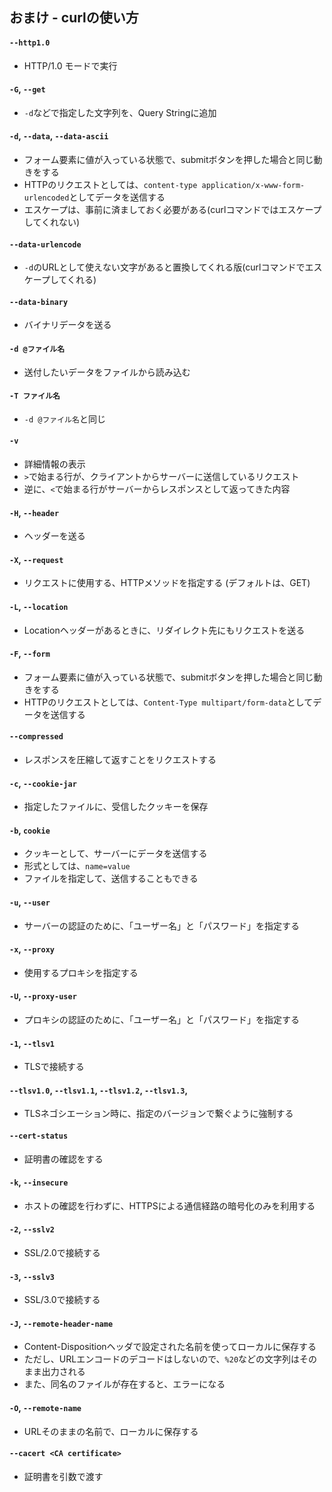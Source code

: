 ## おまけ - curlの使い方

#### `--http1.0` 
* HTTP/1.0 モードで実行
#### `-G`, `--get`
* `-d`などで指定した文字列を、Query Stringに追加
#### `-d`, `--data`, `--data-ascii` 
* フォーム要素に値が入っている状態で、submitボタンを押した場合と同じ動きをする  
* HTTPのリクエストとしては、`content-type application/x-www-form-urlencoded`としてデータを送信する
* エスケープは、事前に済ましておく必要がある(curlコマンドではエスケープしてくれない)
#### `--data-urlencode`
* `-d`のURLとして使えない文字があると置換してくれる版(curlコマンドでエスケープしてくれる)
#### `--data-binary`
* バイナリデータを送る
#### `-d @ファイル名`
* 送付したいデータをファイルから読み込む
#### `-T ファイル名`
* `-d @ファイル名`と同じ
#### `-v`
* 詳細情報の表示 
* `>`で始まる行が、クライアントからサーバーに送信しているリクエスト
* 逆に、`<`で始まる行がサーバーからレスポンスとして返ってきた内容
#### `-H`, `--header`
* ヘッダーを送る
#### `-X`, `--request`
* リクエストに使用する、HTTPメソッドを指定する (デフォルトは、GET)
#### `-L`, `--location`
* Locationヘッダーがあるときに、リダイレクト先にもリクエストを送る
#### `-F`, `--form`
* フォーム要素に値が入っている状態で、submitボタンを押した場合と同じ動きをする  
* HTTPのリクエストとしては、`Content-Type multipart/form-data`としてデータを送信する
#### `--compressed`
* レスポンスを圧縮して返すことをリクエストする
#### `-c`, `--cookie-jar`
* 指定したファイルに、受信したクッキーを保存
#### `-b`, `cookie`
* クッキーとして、サーバーにデータを送信する
* 形式としては、`name=value`
* ファイルを指定して、送信することもできる
#### `-u`, `--user`
* サーバーの認証のために、「ユーザー名」と「パスワード」を指定する
#### `-x`, `--proxy`
* 使用するプロキシを指定する
#### `-U`, `--proxy-user`
* プロキシの認証のために、「ユーザー名」と「パスワード」を指定する
#### `-1`, `--tlsv1`
* TLSで接続する
#### `--tlsv1.0`, `--tlsv1.1`, `--tlsv1.2`, `--tlsv1.3`,
* TLSネゴシエーション時に、指定のバージョンで繋ぐように強制する
#### `--cert-status`
* 証明書の確認をする
#### `-k`, `--insecure`
* ホストの確認を行わずに、HTTPSによる通信経路の暗号化のみを利用する
#### `-2`, `--sslv2`
* SSL/2.0で接続する
#### `-3`, `--sslv3`
* SSL/3.0で接続する
#### `-J`, `--remote-header-name`
* Content-Dispositionヘッダで設定された名前を使ってローカルに保存する
* ただし、URLエンコードのデコードはしないので、`%20`などの文字列はそのまま出力される
* また、同名のファイルが存在すると、エラーになる
#### `-O`, `--remote-name`
* URLそのままの名前で、ローカルに保存する
#### `--cacert <CA certificate>`
* 証明書を引数で渡す
